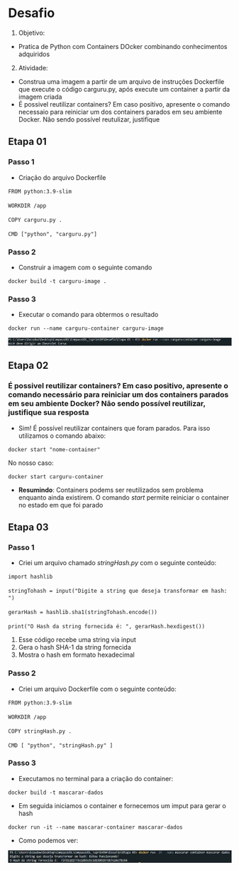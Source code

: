 # **Desafio**
1. Objetivo: 
* Pratica de Python com Containers DOcker combinando conhecimentos adquiridos
2. Atividade:
* Construa uma imagem a partir de um arquivo de instruções Dockerfile que execute o código carguru.py, após execute um container a partir da imagem criada
* É possivel reutilizar containers? Em caso positivo, apresente o comando necessaio para reiniciar um dos containers parados em seu ambiente Docker. Não sendo possível reutulizar, justifique

## **Etapa 01**

### **Passo 1**
- Criação do arquivo Dockerfile 
```
FROM python:3.9-slim 

WORKDIR /app

COPY carguru.py .

CMD ["python", "carguru.py"]
```
### **Passo 2**
- Construir a imagem com o seguinte comando 
```
docker build -t carguru-image .
```
### **Passo 3**
- Executar o comando para obtermos o resultado
```
docker run --name carguru-container carguru-image
```
<img src="/sprint04/evidencias/img/ExecucaoCarguru.png">

## **Etapa 02**
### É possivel reutilizar containers? Em caso positivo, apresente o comando necessário para reiniciar um dos containers parados em seu ambiente Docker? Não sendo possível reutilizar, justifique sua resposta 

- Sim! É possível reutilizar containers que foram parados. Para isso utilizamos o comando abaixo: 
```
docker start "nome-container"
```
No nosso caso: 
```
docker start carguru-container
```
- **Resumindo**: Containers podems ser reutilizados sem problema enquanto ainda existirem. O comando *start* permite reiniciar o container no estado em que foi parado

## **Etapa 03**
### **Passo 1**
- Criei um arquivo chamado *stringHash.py* com o seguinte conteúdo: 
```
import hashlib

stringTohash = input("Digite a string que deseja transformar em hash: ")

gerarHash = hashlib.sha1(stringTohash.encode())

print("O Hash da string fornecida é: ", gerarHash.hexdigest())
```
1. Esse código recebe uma string via input
2. Gera o hash SHA-1 da string fornecida
3. Mostra o hash em formato hexadecimal

### **Passo 2**
- Criei um arquivo Dockerfile com o seguinte conteúdo: 
```
FROM python:3.9-slim

WORKDIR /app

COPY stringHash.py .

CMD [ "python", "stringHash.py" ]
```

### **Passo 3**
- Executamos no terminal para a criação do container: 
```
docker build -t mascarar-dados
```
- Em seguida iniciamos o container e fornecemos um imput para gerar o hash
```
docker run -it --name mascarar-container mascarar-dados
```
- Como podemos ver: 
<img src="/sprint04/evidencias/img/MascararDados.png">
